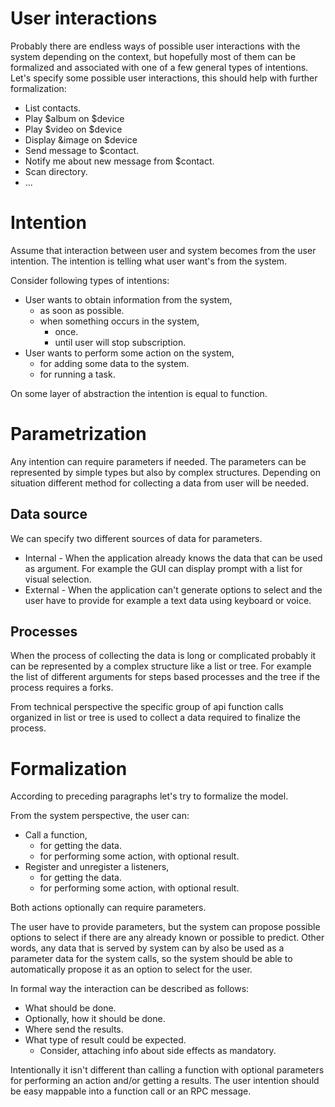 # User interactions

Probably there are endless ways of possible user interactions with the system depending on the
context, but hopefully most of them can be formalized and associated with one of a few general types
of intentions. Let's specify some possible user interactions, this should help with further
formalization:

* List contacts.
* Play $album on $device
* Play $video on $device
* Display &image on $device
* Send message to $contact.
* Notify me about new message from $contact.
* Scan directory.
* ...

# Intention

Assume that interaction between user and system becomes from the user intention. The intention is
telling what user want's from the system.

Consider following types of intentions:

* User wants to obtain information from the system,
    * as soon as possible.
    * when something occurs in the system,
        * once.
        * until user will stop subscription.
* User wants to perform some action on the system,
    * for adding some data to the system.
    * for running a task.
  
On some layer of abstraction the intention is equal to function.

# Parametrization

Any intention can require parameters if needed. The parameters can be represented by simple types
but also by complex structures. Depending on situation different method for collecting a data from
user will be needed.

## Data source

We can specify two different sources of data for parameters.

* Internal - When the application already knows the data that can be used as argument. For example
  the GUI can display prompt with a list for visual selection.
* External - When the application can't generate options to select and the user have to provide for
  example a text data using keyboard or voice.

## Processes

When the process of collecting the data is long or complicated probably it can be represented by
a complex structure like a list or tree. For example the list of different arguments for steps based
processes and the tree if the process requires a forks.

From technical perspective the specific group of api function calls organized in list or tree is
used to collect a data required to finalize the process.

# Formalization

According to preceding paragraphs let's try to formalize the model.

From the system perspective, the user can:

* Call a function,
    * for getting the data.
    * for performing some action, with optional result.
* Register and unregister a listeners,
    * for getting the data.
    * for performing some action, with optional result.

Both actions optionally can require parameters.

The user have to provide parameters, but the system can propose possible options to select if there
are any already known or possible to predict. Other words, any data that is served by system can by
also be used as a parameter data for the system calls, so the system should be able to automatically
propose it as an option to select for the user.

In formal way the interaction can be described as follows:

* What should be done.
* Optionally, how it should be done.
* Where send the results.
* What type of result could be expected.
    * Consider, attaching info about side effects as mandatory.

Intentionally it isn't different than calling a function with optional parameters for performing an
action and/or getting a results. The user intention should be easy mappable into a function call or
an RPC message. 
